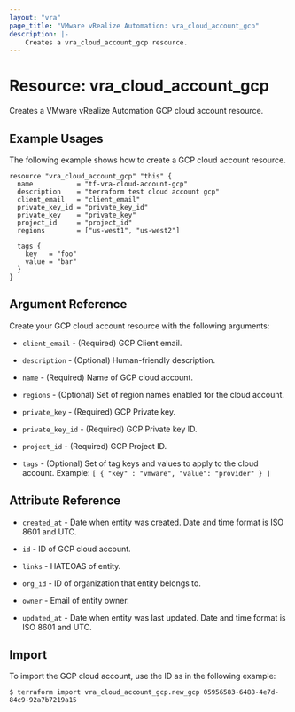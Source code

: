 ```yaml
---
layout: "vra"
page_title: "VMware vRealize Automation: vra_cloud_account_gcp"
description: |-
    Creates a vra_cloud_account_gcp resource.
---
```


# Resource: vra\_cloud\_account\_gcp

Creates a VMware vRealize Automation GCP cloud account resource.

## Example Usages

The following example shows how to create a GCP cloud account resource.

```hcl
resource "vra_cloud_account_gcp" "this" {
  name           = "tf-vra-cloud-account-gcp"
  description    = "terraform test cloud account gcp"
  client_email   = "client_email"
  private_key_id = "private_key_id"
  private_key    = "private_key"
  project_id     = "project_id"
  regions        = ["us-west1", "us-west2"]

  tags {
    key   = "foo"
    value = "bar"
  }
}
```

## Argument Reference

Create your GCP cloud account resource with the following arguments:

* `client_email` - (Required) GCP Client email.

* `description` - (Optional) Human-friendly description.

* `name` - (Required) Name of GCP cloud account.

* `regions` - (Optional) Set of region names enabled for the cloud account.

* `private_key` - (Required) GCP Private key.

* `private_key_id` - (Required) GCP Private key ID.

* `project_id` - (Required) GCP Project ID.

* `tags` - (Optional) Set of tag keys and values to apply to the cloud account.
Example: `[ { "key" : "vmware", "value": "provider" } ]`

## Attribute Reference

* `created_at` - Date when entity was created. Date and time format is ISO 8601 and UTC.

* `id` - ID of GCP cloud account.

* `links` - HATEOAS of entity.

* `org_id` - ID of organization that entity belongs to.

* `owner` - Email of entity owner.

* `updated_at` - Date when entity was last updated. Date and time format is ISO 8601 and UTC.


## Import

To import the GCP cloud account, use the ID as in the following example:

`$ terraform import vra_cloud_account_gcp.new_gcp 05956583-6488-4e7d-84c9-92a7b7219a15`
